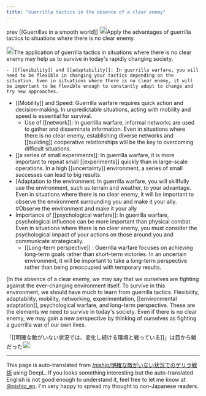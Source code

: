 ```yaml
---
title: "Guerrilla tactics in the absence of a clear enemy"
---
```


prev  [[Guerrillas in a smooth world]]
<img src='https://scrapbox.io/api/pages/nishio-en/nishio/icon' alt='nishio.icon' height="19.5"/>Apply the advantages of guerrilla tactics to situations where there is no clear enemy.

<img src='https://scrapbox.io/api/pages/nishio-en/claude/icon' alt='claude.icon' height="19.5"/>The application of guerrilla tactics in situations where there is no clear enemy may help us to survive in today's rapidly changing society.

    - [[flexibility]] and [[adaptability]]: In guerrilla warfare, you will need to be flexible in changing your tactics depending on the situation. Even in situations where there is no clear enemy, it will be important to be flexible enough to constantly adapt to change and try new approaches.
- [[Mobility]] and Speed: Guerrilla warfare requires quick action and decision-making. In unpredictable situations, acting with mobility and speed is essential for survival.
    - Use of [[network]]: In guerrilla warfare, informal networks are used to gather and disseminate information. Even in situations where there is no clear enemy, establishing diverse networks and [[building]] cooperative relationships will be the key to overcoming difficult situations.
- [[a series of small experiments]]: In guerrilla warfare, it is more important to repeat small [[experiments]] quickly than in large-scale operations. In a high [[uncertainty]] environment, a series of small successes can lead to big results.
- [Adaptation to the environment: In guerrilla warfare, you will skillfully use the environment, such as terrain and weather, to your advantage. Even in situations where there is no clear enemy, it will be important to observe the environment surrounding you and make it your ally.　　#Observe the environment and make it your ally
- Importance of [[psychological warfare]]: In guerrilla warfare, psychological influence can be more important than physical combat. Even in situations where there is no clear enemy, you must consider the psychological impact of your actions on those around you and communicate strategically.
    - [[Long-term perspective]] : Guerrilla warfare focuses on achieving long-term goals rather than short-term victories. In an uncertain environment, it will be important to take a long-term perspective rather than being preoccupied with temporary results.

[In the absence of a clear enemy, we may say that we ourselves are fighting against the ever-changing environment itself. To survive in this environment, we should have much to learn from guerrilla tactics. Flexibility, adaptability, mobility, networking, experimentation, [[environmental adaptation]], psychological warfare, and long-term perspective. These are the elements we need to survive in today's society. Even if there is no clear enemy, we may gain a new perspective by thinking of ourselves as fighting a guerrilla war of our own lives.


「[[明確な敵がいない状況では、変化し続ける環境と戦っている]]」は目から鱗だった<img src='https://scrapbox.io/api/pages/nishio-en/nishio/icon' alt='nishio.icon' height="19.5"/>

---
This page is auto-translated from [/nishio/明確な敵がいない状況でのゲリラ戦術](https://scrapbox.io/nishio/明確な敵がいない状況でのゲリラ戦術) using DeepL. If you looks something interesting but the auto-translated English is not good enough to understand it, feel free to let me know at [@nishio_en](https://twitter.com/nishio_en). I'm very happy to spread my thought to non-Japanese readers.